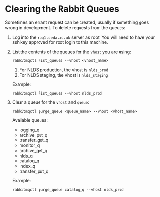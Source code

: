 Clearing the Rabbit Queues
==========================

Sometimes an errant request can be created, usually if something goes wrong in development.
To delete requests from the queues:

1. Log into the `rbq1.ceda.ac.uk` server as root.  You will need to have your ssh key approved for root login to this machine.

2. List the contents of the queues for the `vhost` you are using:

    `rabbitmqctl list_queues --vhost <vhost_name>`

    1. For NLDS production, the vhost is `nlds_prod`
    2. For NLDS staging, the vhost is `nlds_staging`

    Example:

    `rabbitmqctl list_queues --vhost nlds_prod`

3. Clear a queue for the `vhost` and `queue`:

    `rabbitmqctl purge_queue <queue_name> --vhost <vhost_name>`

    Available queues:
    * logging_q
    * archive_put_q
    * transfer_get_q
    * monitor_q
    * archive_get_q
    * nlds_q
    * catalog_q
    * index_q
    * transfer_put_q

    Example:

    `rabbitmqctl purge_queue catalog_q --vhost nlds_prod`